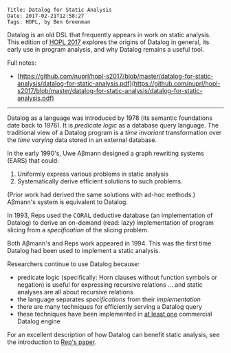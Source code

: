     Title: Datalog for Static Analysis
    Date: 2017-02-21T12:58:27
    Tags: HOPL, by Ben Greenman

<!-- more -->

Datalog is an old DSL that frequently appears in work on static analysis.
This edition of [HOPL 2017](/blog/2017/02/15/introducing-hopl-2017/) explores the origins of Datalog in general, its
early use in program analysis, and why Datalog remains a useful tool.

Full notes:

- [https://github.com/nuprl/hopl-s2017/blob/master/datalog-for-static-analysis/datalog-for-static-analysis.pdf](https://github.com/nuprl/hopl-s2017/blob/master/datalog-for-static-analysis/datalog-for-static-analysis.pdf)

- - -

Datalog as a language was introduced by 1978 (its semantic foundations date
back to 1976). It is _predicate logic_ as a database query language. The
traditional view of a Datalog program is a _time invariant_ transformation
over the _time varying_ data stored in an external database.

In the early 1990's, Uwe Aβmann designed a graph rewriting systems (EARS) that
could:

1. Uniformly express various problems in static analysis
2. Systematically derive efficient solutions to such problems.

(Prior work had derived the same solutions with ad-hoc methods.) Aβmann's system
is equivalent to Datalog.

In 1993, Reps used the <tt>CORAL</tt> deductive database (an implementation of
Datalog) to derive an on-demand (read: lazy) implementation of program slicing
from a _specification_ of the slicing problem.

Both Aβmann's and Reps work appeared in 1994. This was the first time Datalog
had been used to implement a static analysis.

Researchers continue to use Datalog because:

- predicate logic (specifically: Horn clauses without function symbols or negation)
  is useful for expressing recursive relations ... and static analyses are all about recursive relations
- the language separates _specifications_ from their _implementation_
- there are many techniques for efficiently serving a Datalog query
- these techniques have been implemented in [at least one](https://developer.logicblox.com/wp-content/uploads/2016/01/logicblox-sigmod15.pdf)
  commercial Datalog engine

For an excellent description of how Datalog can benefit static analysis, see
the introduction to [Rep's paper](http://citeseerx.ist.psu.edu/viewdoc/download?doi=10.1.1.648.1834&rep=rep1&type=pdf).

